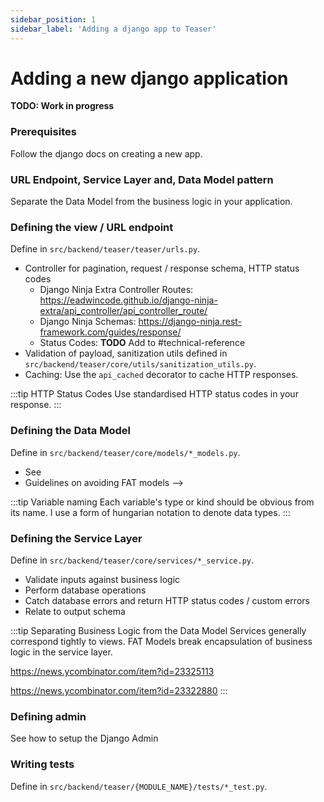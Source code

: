 ```yaml
---
sidebar_position: 1
sidebar_label: 'Adding a django app to Teaser'
---
```


# Adding a new django application

**TODO: Work in progress**

### Prerequisites

Follow the django docs on creating a new app.

### URL Endpoint, Service Layer and, Data Model pattern

Separate the Data Model from the business logic in your application.

### Defining the view / URL endpoint

Define in `src/backend/teaser/teaser/urls.py`.
- Controller for pagination, request / response schema, HTTP status codes
  - Django Ninja Extra Controller Routes: https://eadwincode.github.io/django-ninja-extra/api_controller/api_controller_route/
  - Django Ninja Schemas: https://django-ninja.rest-framework.com/guides/response/
  - Status Codes: **TODO** Add to #technical-reference
- Validation of payload, sanitization utils defined in `src/backend/teaser/core/utils/sanitization_utils.py`.
- Caching: Use the `api_cached` decorator to cache HTTP responses.

:::tip HTTP Status Codes
Use standardised HTTP status codes in your response.
:::


### Defining the Data Model

Define in `src/backend/teaser/core/models/*_models.py`.
- See
- Guidelines on avoiding FAT models -->

:::tip Variable naming
Each variable's type or kind should be obvious from its name. I use a form of hungarian notation to denote data types.
:::

### Defining the Service Layer

Define in `src/backend/teaser/core/services/*_service.py`.
- Validate inputs against business logic
- Perform database operations
- Catch database errors and return HTTP status codes / custom errors
- Relate to output schema

:::tip Separating Business Logic from the Data Model
Services generally correspond tightly to views. FAT Models break encapsulation of business logic in the service layer.

https://news.ycombinator.com/item?id=23325113

https://news.ycombinator.com/item?id=23322880
:::


### Defining admin

See how to setup the Django Admin

### Writing tests

Define in `src/backend/teaser/{MODULE_NAME}/tests/*_test.py`.
